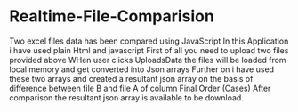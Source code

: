 # Realtime-File-Comparision
Two excel files data has been compared using JavaScript 
In this Application i have used plain Html and javascript 
First of all you need to upload two files provided above
WHen user clicks UploadsData the files will be loaded from local memory and get converted into Json arrays 
Further on i have used these two arrays and created a resultant json array 
on the basis of difference between file B and file A of column Final Order (Cases)
After comparison the resultant json array is available to be download.
